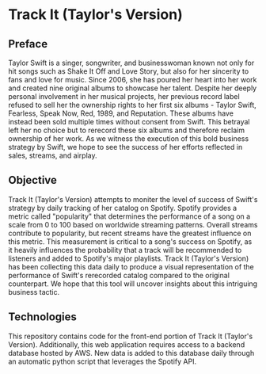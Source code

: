 # Track It (Taylor's Version)

## Preface
Taylor Swift is a singer, songwriter, and businesswoman known not only for hit songs such as Shake It Off and Love Story, but also for her sincerity to fans and love for music. Since 2006, she has poured her heart into her work and created nine original albums to showcase her talent. Despite her deeply personal involvement in her musical projects, her previous record label refused to sell her the ownership rights to her first six albums - Taylor Swift, Fearless, Speak Now, Red, 1989, and Reputation. These albums have instead been sold multiple times without consent from Swift. This betrayal left her no choice but to rerecord these six albums and therefore reclaim ownership of her work. As we witness the execution of this bold business strategy by Swift, we hope to see the success of her efforts reflected in sales, streams, and airplay. 

## Objective
Track It (Taylor's Version) attempts to moniter the level of success of Swift's strategy by daily tracking of her catalog on Spotify. Spotify provides a metric called "popularity" that determines the performance of a song on a scale from 0 to 100 based on worldwide streaming patterns. Overall streams contribute to popularity, but recent streams have the greatest influence on this metric. This measurement is critical to a song's success on Spotify, as it heavily influences the probability that a track will be recommended to listeners and added to Spotify's major playlists. Track It (Taylor's Version) has been collecting this data daily to produce a visual representation of the performance of Swift's rerecorded catalog compared to the original counterpart. We hope that this tool will uncover insights about this intriguing business tactic.

## Technologies
This repository contains code for the front-end portion of Track It (Taylor's Version). Additionally, this web application requires access to a backend database hosted by AWS. New data is added to this database daily through an automatic python script that leverages the Spotify API.
